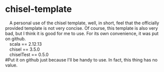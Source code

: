 # chisel-template
&ensp;&ensp;A personal use of the chisel template, well, in short, feel that the officially provided template is not very concise. Of course, this template is also very bad, but I think it is good for me to use. For its own convenience, it was put on github.  
&ensp;&ensp;scala == 2.12.13  
&ensp;&ensp;chisel == 3.5.0   
&ensp;&ensp;chiselTest == 0.5.0   
#Put it on github just because I'll be handy to use. In fact, this thing has no value.
